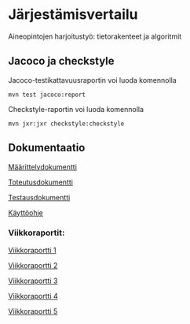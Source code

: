 # Järjestämisvertailu

Aineopintojen harjoitustyö: tietorakenteet ja algoritmit

## Jacoco ja checkstyle

Jacoco-testikattavuusraportin voi luoda komennolla

`mvn test jacoco:report`

Checkstyle-raportin voi luoda komennolla 

`mvn jxr:jxr checkstyle:checkstyle`


## Dokumentaatio

[Määrittelydokumentti](https://github.com/viltas/jarjestamisvertailu/blob/master/dokumentaatio/maarittelydokumentti.md)

[Toteutusdokumentti](https://github.com/viltas/jarjestamisvertailu/blob/master/dokumentaatio/toteutusdokumentti.md)

[Testausdokumentti](https://github.com/viltas/jarjestamisvertailu/blob/master/dokumentaatio/testausdokumentti.md) 

[Käyttöohje](https://github.com/viltas/jarjestamisvertailu/blob/master/dokumentaatio/kayttoohje.md)




### Viikkoraportit:

[Viikkoraportti 1](https://github.com/viltas/jarjestamisvertailu/blob/master/dokumentaatio/viikkoraportit/viikkoraportti1.md)

[Viikkoraportti 2](https://github.com/viltas/jarjestamisvertailu/blob/master/dokumentaatio/viikkoraportit/viikkoraportti2.md)

[Viikkoraportti 3](https://github.com/viltas/jarjestamisvertailu/blob/master/dokumentaatio/viikkoraportit/viikkoraportti3.md)

[Viikkoraportti 4](https://github.com/viltas/jarjestamisvertailu/blob/master/dokumentaatio/viikkoraportit/viikkoraportti4.md)

[Viikkoraportti 5](https://github.com/viltas/jarjestamisvertailu/blob/master/dokumentaatio/viikkoraportit/viikkoraportti5.md)
